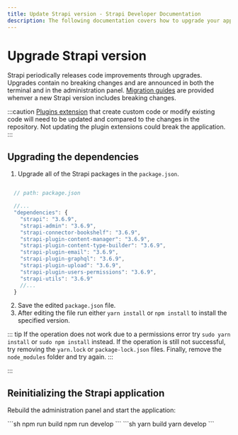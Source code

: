 ```yaml
---
title: Update Strapi version - Strapi Developer Documentation
description: The following documentation covers how to upgrade your application to the latest version of Strapi.
---
```


# Upgrade Strapi version

Strapi periodically releases code improvements through upgrades. Upgrades contain no breaking changes and are announced in both the terminal and in the administration panel. [Migration guides](/developer-docs/latest/update-migration-guides/migration-guides.md) are provided whenver a new Strapi version includes breaking changes.

:::caution
 [Plugins extension](/developer-docs/latest/plugins/users-permissions.md) that create custom code or modify existing code will need to be updated and compared to the changes in the repository. Not updating the plugin extensions could break the application.
:::

## Upgrading the dependencies

1. Upgrade all of the Strapi packages in the `package.json`.

```jsx

  // path: package.json

  //...
  "dependencies": {
    "strapi": "3.6.9",
    "strapi-admin": "3.6.9",
    "strapi-connector-bookshelf": "3.6.9",
    "strapi-plugin-content-manager": "3.6.9",
    "strapi-plugin-content-type-builder": "3.6.9",
    "strapi-plugin-email": "3.6.9",
    "strapi-plugin-graphql": "3.6.9",
    "strapi-plugin-upload": "3.6.9",
    "strapi-plugin-users-permissions": "3.6.9",
    "strapi-utils": "3.6.9"
    //...
  }

```

2. Save the edited `package.json` file.
3. After editing the file run either `yarn install` or `npm install` to install the specified version.

::: tip
If the operation does not work due to a permissions error try `sudo yarn install` or `sudo npm install` instead. If the operation is still not successful, try removing the `yarn.lock` or `package-lock.json` files. Finally, remove the `node_modules` folder and try again.
:::

:::

## Reinitializing the Strapi application

Rebuild the administration panel and start the application:

<code-group>

<code-block title="NPM">
```sh
npm run build
npm run develop
```
</code-block>

<code-block title="YARN">
```sh
yarn build
yarn develop
```
</code-block>

</code-group>
